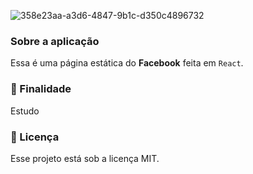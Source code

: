 ![358e23aa-a3d6-4847-9b1c-d350c4896732](https://user-images.githubusercontent.com/56616755/68549850-a6d63a00-03db-11ea-891c-fcc8d9c453c4.jpg)

###  Sobre a aplicação
Essa é uma página estática do **Facebook** feita em `React`.

### :pushpin: Finalidade
Estudo

 ### **📝 Licença**
Esse projeto está sob a licença MIT.
